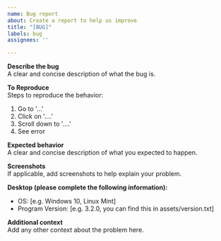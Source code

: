 ```yaml
---
name: Bug report
about: Create a report to help us improve
title: "[BUG]"
labels: bug
assignees: ''

---
```


**Describe the bug**  
A clear and concise description of what the bug is.

**To Reproduce**  
Steps to reproduce the behavior:

1. Go to '...'
2. Click on '....'
3. Scroll down to '....'
4. See error

**Expected behavior**  
A clear and concise description of what you expected to happen.

**Screenshots**  
If applicable, add screenshots to help explain your problem.

**Desktop (please complete the following information):**  

- OS: [e.g. Windows 10, Linux Mint]
- Program Version: [e.g. 3.2.0, you can find this in assets/version.txt]

**Additional context**  
Add any other context about the problem here.
